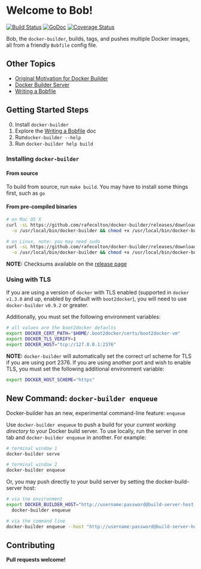 # Welcome to Bob!

[![Build Status](https://travis-ci.org/rafecolton/docker-builder.svg?branch=master)](https://travis-ci.org/rafecolton/docker-builder)
[![GoDoc](https://godoc.org/github.com/rafecolton/docker-builder?status.png)](https://godoc.org/github.com/rafecolton/docker-builder)
[![Coverage Status](https://img.shields.io/coveralls/rafecolton/docker-builder.svg)](https://coveralls.io/r/rafecolton/docker-builder?branch=master)

Bob, the `docker-builder`, builds, tags, and pushes multiple Docker images, all
from a friendly `Bobfile` config file.

## Other Topics

* [Original Motivation for Docker Builder](_docs/why.md)
* [Docker Builder Server](_docs/advanced-usage.md)
* [Writing a Bobfile](_docs/writing-a-bobfile.md)

## Getting Started Steps
0. Install `docker-builder`
0. Explore the [Writing a Bobfile](_docs/writing-a-bobfile.md) doc
0. Run`docker-builder --help`
0. Run `docker-builder help build`

### Installing `docker-builder`

#### From source

To build from source, run `make build`.  You may have to install some
things first, such as `go`

#### From pre-compiled binaries

```bash
# on Mac OS X
curl -sL https://github.com/rafecolton/docker-builder/releases/download/v0.10.0/docker-builder-v0.10.0-darwin-amd64 \
  -o /usr/local/bin/docker-builder && chmod +x /usr/local/bin/docker-builder

# on Linux, note: you may need sudo
curl -sL https://github.com/rafecolton/docker-builder/releases/download/v0.10.0/docker-builder-v0.10.0-linux-amd64 \
  -o /usr/local/bin/docker-builder && chmod +x /usr/local/bin/docker-builder
```

**NOTE:** Checksums available on the [release page](https://github.com/rafecolton/docker-builder/releases)

### Using with TLS

If you are using a version of `docker` with TLS enabled (supported in
`docker` `v1.3.0` and up, enabled by default with `boot2docker`), you
will need to use `docker-builder` `v0.9.2` or greater.

Additionally, you must set the following environment variables:

```bash
# all values are the boot2docker defaults
export DOCKER_CERT_PATH="$HOME/.boot2docker/certs/boot2docker-vm"
export DOCKER_TLS_VERIFY=1
export DOCKER_HOST="tcp://127.0.0.1:2376"
```

**NOTE:** `docker-builder` will automatically set the correct url scheme
for TLS if you are using port 2376.  If you are using another port and
wish to enable TLS, you must set the following additional environment
variable:

```bash
export DOCKER_HOST_SCHEME="https"
```

## New Command: `docker-builder enqueue`

Docker-builder has an new, experimental command-line feature: `enqueue`

Use `docker-builder enqueue` to push a build for your *current working
directory* to your Docker build server.  To use locally, run the server
in one tab and `docker-builder enqueue` in another.  For example:

```bash
# terminal window 1
docker-builder serve

# terminal window 2
docker-builder enqueue
```

Or, you may push directly to your build server by setting the
docker-build-server host:

```bash
# via tne environment
export DOCKER_BUILDER_HOST="http://username:password@build-server-host.example.com:5000" && \
  docker-builder enqueue

# via the command line
docker-builder enqueue --host "http://username:password@build-server-host.example.com:5000"
```

## Contributing

**Pull requests welcome!**
